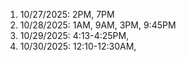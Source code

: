 1. 10/27/2025: 2PM, 7PM
2. 10/28/2025: 1AM, 9AM, 3PM, 9:45PM
3. 10/29/2025: 4:13-4:25PM, 
4. 10/30/2025: 12:10-12:30AM, 
